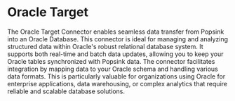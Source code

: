 # Oracle Target
The Oracle Target Connector enables seamless data transfer from Popsink into an Oracle Database. This connector is ideal for managing and analyzing structured data within Oracle's robust relational database system. It supports both real-time and batch data updates, allowing you to keep your Oracle tables synchronized with Popsink data. The connector facilitates integration by mapping data to your Oracle schema and handling various data formats. This is particularly valuable for organizations using Oracle for enterprise applications, data warehousing, or complex analytics that require reliable and scalable database solutions.
